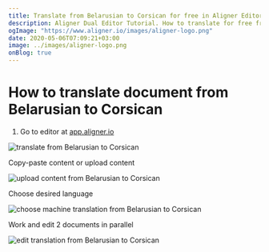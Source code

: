 ```yaml
---
title: Translate from Belarusian to Corsican for free in Aligner Editor
description: Aligner Dual Editor Tutorial. How to translate for free from Belarusian to Corsican. Aligner is multilingual document management platform. 
ogImage: "https://www.aligner.io/images/aligner-logo.png"
date: 2020-05-06T07:09:21+03:00
image: ../images/aligner-logo.png
onBlog: true
---
```


# How to translate document from Belarusian to Corsican

1. Go to editor at [app.aligner.io](https://app.aligner.io "Aligner App web page")

![translate from Belarusian to Corsican](../aligner-blank-editor.png "translate from Belarusian to Corsican")

Copy-paste content or upload content

![upload content from Belarusian to Corsican](../aligner-uploaded-document.png "upload content from Belarusian to Corsican")

Choose desired language

![choose machine translation from Belarusian to Corsican](../aligner-language-dropdown.png "choose machine translation from Belarusian to Corsican")

Work and edit 2 documents in parallel

![edit translation from Belarusian to Corsican](../aligner-double-sitded-editor.png "edit translation from Belarusian to Corsican")

